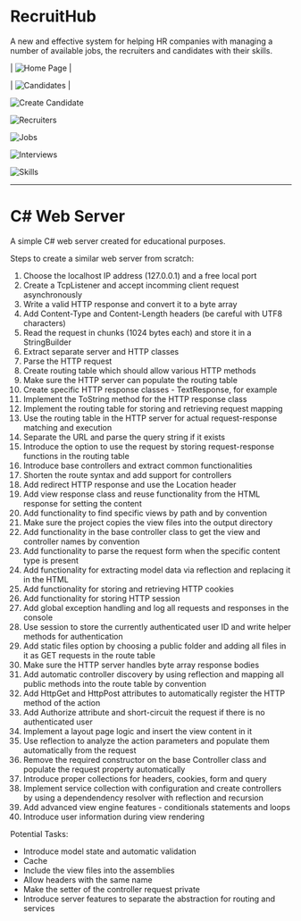 # RecruitHub

A new and effective system for helping HR companies with managing 
a number of available jobs, the recruiters and candidates with their skills.

| ![Home Page](https://user-images.githubusercontent.com/84331691/169644096-9eadff0f-2ee4-4c3e-a236-1133bdc0f176.jpg) |

| ![Candidates](https://user-images.githubusercontent.com/84331691/169644105-41070554-eaa3-4c20-868c-5cadd2c13d83.jpg) |

![Create Candidate](https://user-images.githubusercontent.com/84331691/169644170-790c59ed-2758-47bf-88bf-2c7d4bf09c52.jpg)

![Recruiters](https://user-images.githubusercontent.com/84331691/169644195-df0baac2-543e-419e-a78c-27ff22704847.jpg)

![Jobs](https://user-images.githubusercontent.com/84331691/169644209-e2b7ead5-7095-4afb-96b3-4ae299acebf6.jpg)

![Interviews](https://user-images.githubusercontent.com/84331691/169644215-8e93df52-82e2-403e-b2b1-cc76b6504bf9.jpg)

![Skills](https://user-images.githubusercontent.com/84331691/169644219-9637ae1c-c1f7-402f-afd9-d92d064c962c.jpg)

---
# C# Web Server

A simple C# web server created for educational purposes.

Steps to create a similar web server from scratch:

1. Choose the localhost IP address (127.0.0.1) and a free local port
2. Create a TcpListener and accept incomming client request asynchronously 
3. Write a valid HTTP response and convert it to a byte array
4. Add Content-Type and Content-Length headers (be careful with UTF8 characters)
5. Read the request in chunks (1024 bytes each) and store it in a StringBuilder
6. Extract separate server and HTTP classes
7. Parse the HTTP request
8. Create routing table which should allow various HTTP methods
9. Make sure the HTTP server can populate the routing table
10. Create specific HTTP response classes - TextResponse, for example
11. Implement the ToString method for the HTTP response class
12. Implement the routing table for storing and retrieving request mapping
13. Use the routing table in the HTTP server for actual request-response matching and execution
14. Separate the URL and parse the query string if it exists
15. Introduce the option to use the request by storing request-response functions in the routing table
16. Introduce base controllers and extract common functionalities
17. Shorten the route syntax and add support for controllers
18. Add redirect HTTP response and use the Location header
19. Add view response class and reuse functionality from the HTML response for setting the content
20. Add functionality to find specific views by path and by convention
21. Make sure the project copies the view files into the output directory
22. Add functionality in the base controller class to get the view and controller names by convention
23. Add functionality to parse the request form when the specific content type is present
24. Add functionality for extracting model data via reflection and replacing it in the HTML
25. Add functionality for storing and retrieving HTTP cookies
26. Add functionality for storing HTTP session
27. Add global exception handling and log all requests and responses in the console
28. Use session to store the currently authenticated user ID and write helper methods for authentication
29. Add static files option by choosing a public folder and adding all files in it as GET requests in the route table
30. Make sure the HTTP server handles byte array response bodies
31. Add automatic controller discovery by using reflection and mapping all public methods into the route table by convention
32. Add HttpGet and HttpPost attributes to automatically register the HTTP method of the action
33. Add Authorize attribute and short-circuit the request if there is no authenticated user
34. Implement a layout page logic and insert the view content in it
35. Use reflection to analyze the action parameters and populate them automatically from the request
36. Remove the required constructor on the base Controller class and populate the request property automatically
37. Introduce proper collections for headers, cookies, form and query
38. Implement service collection with configuration and create controllers by using a dependendency resolver with reflection and recursion
39. Add advanced view engine features - conditionals statements and loops
40. Introduce user information during view rendering

Potential Tasks:
- Introduce model state and automatic validation
- Cache
- Include the view files into the assemblies
- Allow headers with the same name
- Make the setter of the controller request private
- Introduce server features to separate the abstraction for routing and services

